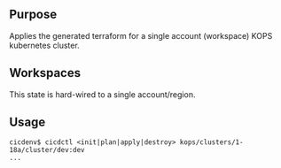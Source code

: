 ## Purpose
Applies the generated terraform for a single account (workspace) KOPS kubernetes cluster.

## Workspaces
This state is hard-wired to a single account/region.

## Usage
```
cicdenv$ cicdctl <init|plan|apply|destroy> kops/clusters/1-18a/cluster/dev:dev
...
```

